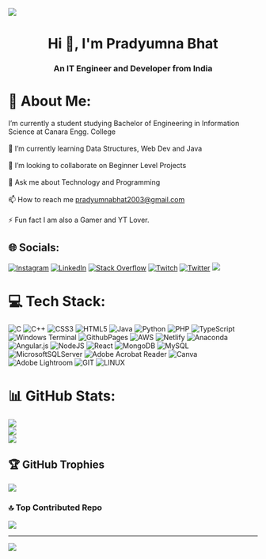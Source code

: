 ![](https://user-images.githubusercontent.com/74038190/212749171-b84692a8-2b04-4e3b-93ca-ac14705da224.gif)

<h1 align="center">Hi 👋, I'm Pradyumna Bhat</h1>
<h3 align="center">An IT Engineer and Developer from India</h3>

# 💫 About Me:
 I’m currently a student studying Bachelor of Engineering in Information Science at Canara Engg. College <br><br>🌱 I’m currently learning Data Structures, Web Dev and Java<br><br>👯 I’m looking to collaborate on Beginner Level Projects<br><br>💬 Ask me about Technology and Programming<br><br>📫 How to reach me pradyumnabhat2003@gmail.com<br><br>⚡ Fun fact I am also a Gamer and YT Lover.



## 🌐 Socials:
[![Instagram](https://img.shields.io/badge/Instagram-%23E4405F.svg?logo=Instagram&logoColor=white)](https://instagram.com/praddy_bhat_2k3) [![LinkedIn](https://img.shields.io/badge/LinkedIn-%230077B5.svg?logo=linkedin&logoColor=white)](https://linkedin.com/in/pradyumna-bhat-59857a227) [![Stack Overflow](https://img.shields.io/badge/-Stackoverflow-FE7A16?logo=stack-overflow&logoColor=white)](https://stackoverflow.com/users/22043498) [![Twitch](https://img.shields.io/badge/Twitch-%239146FF.svg?logo=Twitch&logoColor=white)](https://twitch.tv/frozendevil_10903) [![Twitter](https://img.shields.io/badge/Twitter-%231DA1F2.svg?logo=Twitter&logoColor=white)](https://twitter.com/@bhat9_pradyumna) 
     ![](https://user-images.githubusercontent.com/74038190/212750147-854a394f-fee9-4080-9770-78a4b7ece53f.gif)

# 💻 Tech Stack:
![C](https://img.shields.io/badge/c-%2300599C.svg?style=for-the-badge&logo=c&logoColor=white) ![C++](https://img.shields.io/badge/c++-%2300599C.svg?style=for-the-badge&logo=c%2B%2B&logoColor=white) ![CSS3](https://img.shields.io/badge/css3-%231572B6.svg?style=for-the-badge&logo=css3&logoColor=white) ![HTML5](https://img.shields.io/badge/html5-%23E34F26.svg?style=for-the-badge&logo=html5&logoColor=white) ![Java](https://img.shields.io/badge/java-%23ED8B00.svg?style=for-the-badge&logo=openjdk&logoColor=white) ![Python](https://img.shields.io/badge/python-3670A0?style=for-the-badge&logo=python&logoColor=ffdd54) ![PHP](https://img.shields.io/badge/php-%23777BB4.svg?style=for-the-badge&logo=php&logoColor=white) ![TypeScript](https://img.shields.io/badge/typescript-%23007ACC.svg?style=for-the-badge&logo=typescript&logoColor=white) ![Windows Terminal](https://img.shields.io/badge/Windows%20Terminal-%234D4D4D.svg?style=for-the-badge&logo=windows-terminal&logoColor=white) ![GithubPages](https://img.shields.io/badge/github%20pages-121013?style=for-the-badge&logo=github&logoColor=white) ![AWS](https://img.shields.io/badge/AWS-%23FF9900.svg?style=for-the-badge&logo=amazon-aws&logoColor=white) ![Netlify](https://img.shields.io/badge/netlify-%23000000.svg?style=for-the-badge&logo=netlify&logoColor=#00C7B7) ![Anaconda](https://img.shields.io/badge/Anaconda-%2344A833.svg?style=for-the-badge&logo=anaconda&logoColor=white) ![Angular.js](https://img.shields.io/badge/angular.js-%23E23237.svg?style=for-the-badge&logo=angularjs&logoColor=white) ![NodeJS](https://img.shields.io/badge/node.js-6DA55F?style=for-the-badge&logo=node.js&logoColor=white) ![React](https://img.shields.io/badge/react-%2320232a.svg?style=for-the-badge&logo=react&logoColor=%2361DAFB) ![MongoDB](https://img.shields.io/badge/MongoDB-%234ea94b.svg?style=for-the-badge&logo=mongodb&logoColor=white) ![MySQL](https://img.shields.io/badge/mysql-%2300000f.svg?style=for-the-badge&logo=mysql&logoColor=white) ![MicrosoftSQLServer](https://img.shields.io/badge/Microsoft%20SQL%20Server-CC2927?style=for-the-badge&logo=microsoft%20sql%20server&logoColor=white) ![Adobe Acrobat Reader](https://img.shields.io/badge/Adobe%20Acrobat%20Reader-EC1C24.svg?style=for-the-badge&logo=Adobe%20Acrobat%20Reader&logoColor=white) ![Canva](https://img.shields.io/badge/Canva-%2300C4CC.svg?style=for-the-badge&logo=Canva&logoColor=white) ![Adobe Lightroom](https://img.shields.io/badge/Adobe%20Lightroom-31A8FF.svg?style=for-the-badge&logo=Adobe%20Lightroom&logoColor=white) ![GIT](https://img.shields.io/badge/Git-fc6d26?style=for-the-badge&logo=git&logoColor=white) ![LINUX](https://img.shields.io/badge/Linux-FCC624?style=for-the-badge&logo=linux&logoColor=black)
# 📊 GitHub Stats:
![](https://github-readme-stats.vercel.app/api?username=pradyumna100903&theme=tokyonight&hide_border=false&include_all_commits=true&count_private=true)<br/>
![](https://github-readme-streak-stats.herokuapp.com/?user=pradyumna100903&theme=tokyonight&hide_border=false)<br/>
![](https://github-readme-stats.vercel.app/api/top-langs/?username=pradyumna100903&theme=tokyonight&hide_border=false&include_all_commits=true&count_private=true&layout=compact)

## 🏆 GitHub Trophies
![](https://github-profile-trophy.vercel.app/?username=pradyumna100903&theme=onedark&no-frame=false&no-bg=false&margin-w=4)

### 🔝 Top Contributed Repo
![](https://github-contributor-stats.vercel.app/api?username=pradyumna100903&limit=5&theme=tokyonight&combine_all_yearly_contributions=true)

---
[![](https://visitcount.itsvg.in/api?id=pradyumna100903&icon=0&color=6)](https://visitcount.itsvg.in)


